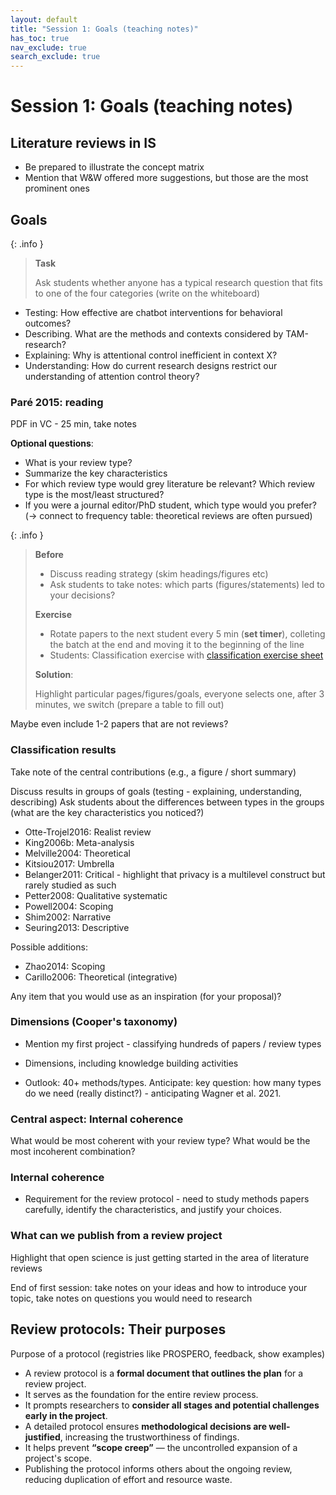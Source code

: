 ```yaml
---
layout: default
title: "Session 1: Goals (teaching notes)"
has_toc: true
nav_exclude: true
search_exclude: true
---
```


# Session 1: Goals (teaching notes)

## Literature reviews in IS

- Be prepared to illustrate the concept matrix
- Mention that W&W offered more suggestions, but those are the most prominent ones

## Goals

{: .info }
> **Task**
> 
> Ask students whether anyone has a typical research question that fits to one of the four categories (write on the whiteboard)

- Testing: How effective are chatbot interventions for behavioral outcomes?
- Describing. What are the methods and contexts considered by TAM-research?
- Explaining: Why is attentional control inefficient in context X?
- Understanding: How do current research designs restrict our understanding of attention control theory?

<!-- 
- Understanding: may also cover "theory landscaping" (Okoli2012)
- Predicting of Gregor 2006: relevant? something missing? 
-->

### Paré 2015: reading

PDF in VC - 25 min, take notes

**Optional questions**:

- What is your review type?
- Summarize the key characteristics
- For which review type would grey literature be relevant? Which review type is the most/least structured?
- If you were a journal editor/PhD student, which type would you prefer? (-> connect to frequency table: theoretical reviews are often pursued)

<!-- **TODO: mention SkinnerNelsonChin2022a and the correlation approach** -->

{: .info }
> **Before**
> 
> - Discuss reading strategy (skim headings/figures etc)
> - Ask students to take notes: which parts (figures/statements) led to your decisions?
> 
> **Exercise**
> 
> - Rotate papers to the next student every 5 min (**set timer**), colleting the batch at the end and moving it to the beginning of the line
> - Students: Classification exercise with [classification exercise sheet](../assets/classification-exercise.pdf)
> 
> **Solution**:
> 
> Highlight particular pages/figures/goals, everyone selects one, after 3 minutes, we switch (prepare a table to fill out)

Maybe even include 1-2 papers that are not reviews?

### Classification results

Take note of the central contributions (e.g., a figure / short summary)

Discuss results in groups of goals (testing - explaining, understanding, describing)
Ask students about the differences between types in the groups (what are the key characteristics you noticed?)

- Otte-Trojel2016: Realist review
- King2006b: Meta-analysis
- Melville2004: Theoretical
- Kitsiou2017: Umbrella
- Belanger2011: Critical - highlight that privacy is a multilevel construct but rarely studied as such
- Petter2008: Qualitative systematic
- Powell2004: Scoping
- Shim2002: Narrative
- Seuring2013: Descriptive

Possible additions:
- Zhao2014: Scoping
- Carillo2006: Theoretical (integrative) 

Any item that you would use as an inspiration (for your proposal)?

### Dimensions (Cooper's taxonomy)

- Mention my first project - classifying hundreds of papers / review types
- Dimensions, including knowledge building activities

- Outlook: 40+ methods/types. Anticipate: key question: how many types do we need (really distinct?) - anticipating Wagner et al. 2021.

### Central aspect: Internal coherence

What would be most coherent with your review type?
What would be the most incoherent combination?

### Internal coherence

- Requirement for the review protocol - need to study methods papers carefully, identify the characteristics, and justify your choices.

<div class="page-break"></div>

### What can we publish from a review project

Highlight that open science is just getting started in the area of literature reviews

End of first session: take notes on your ideas and how to introduce your topic, take notes on questions you would need to research

## Review protocols: Their purposes

Purpose of a protocol (registries like PROSPERO, feedback, show examples)

- A review protocol is a **formal document that outlines the plan** for a review project.
- It serves as the foundation for the entire review process.
- It prompts researchers to **consider all stages and potential challenges early in the project**.
- A detailed protocol ensures **methodological decisions are well-justified**, increasing the trustworthiness of findings.
- It helps prevent **“scope creep”** — the uncontrolled expansion of a project's scope.
- Publishing the protocol informs others about the ongoing review, reducing duplication of effort and resource waste.

<!-- synchronous session Topic 4.pptx  -->
